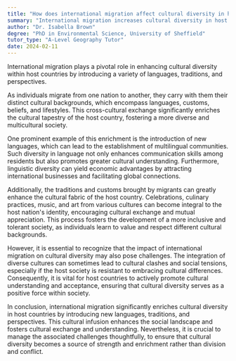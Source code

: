 ```yaml
---
title: "How does international migration affect cultural diversity in host countries?"
summary: "International migration increases cultural diversity in host countries by introducing new languages, traditions, and perspectives."
author: "Dr. Isabella Brown"
degree: "PhD in Environmental Science, University of Sheffield"
tutor_type: "A-Level Geography Tutor"
date: 2024-02-11
---
```


International migration plays a pivotal role in enhancing cultural diversity within host countries by introducing a variety of languages, traditions, and perspectives.

As individuals migrate from one nation to another, they carry with them their distinct cultural backgrounds, which encompass languages, customs, beliefs, and lifestyles. This cross-cultural exchange significantly enriches the cultural tapestry of the host country, fostering a more diverse and multicultural society.

One prominent example of this enrichment is the introduction of new languages, which can lead to the establishment of multilingual communities. Such diversity in language not only enhances communication skills among residents but also promotes greater cultural understanding. Furthermore, linguistic diversity can yield economic advantages by attracting international businesses and facilitating global connections.

Additionally, the traditions and customs brought by migrants can greatly enhance the cultural fabric of the host country. Celebrations, culinary practices, music, and art from various cultures can become integral to the host nation's identity, encouraging cultural exchange and mutual appreciation. This process fosters the development of a more inclusive and tolerant society, as individuals learn to value and respect different cultural backgrounds.

However, it is essential to recognize that the impact of international migration on cultural diversity may also pose challenges. The integration of diverse cultures can sometimes lead to cultural clashes and social tensions, especially if the host society is resistant to embracing cultural differences. Consequently, it is vital for host countries to actively promote cultural understanding and acceptance, ensuring that cultural diversity serves as a positive force within society.

In conclusion, international migration significantly enriches cultural diversity in host countries by introducing new languages, traditions, and perspectives. This cultural infusion enhances the social landscape and fosters cultural exchange and understanding. Nevertheless, it is crucial to manage the associated challenges thoughtfully, to ensure that cultural diversity becomes a source of strength and enrichment rather than division and conflict.
    